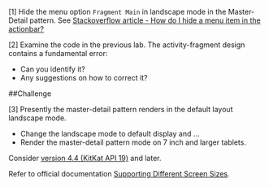 [1] Hide the menu option `Fragment Main` in landscape mode in the Master-Detail pattern. See [Stackoverflow article - How do I hide a menu item in the actionbar?](http://stackoverflow.com/questions/10692755/how-do-i-hide-a-menu-item-in-the-actionbar)

[2] Examine the code in the previous lab. The activity-fragment design contains a fundamental error:

- Can you identify it?
- Any suggestions on how to correct it?

##Challenge

[3] Presently the master-detail pattern renders in the default layout landscape mode. 

- Change the landscape mode to default display and ...
- Render the master-detail pattern mode on 7 inch and larger tablets.

Consider [version 4.4 (KitKat API 19)](https://en.wikipedia.org/wiki/Android_version_history) and later.

Refer to official documentation [Supporting Different Screen Sizes](https://developer.android.com/training/multiscreen/screensizes.html).



